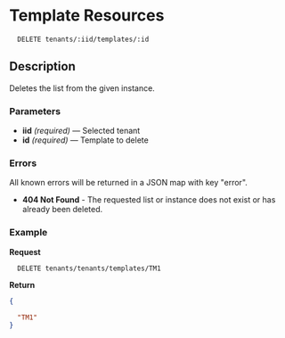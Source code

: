 # Template Resources

```
  DELETE tenants/:iid/templates/:id
```

## Description

Deletes the list from the given instance.


### Parameters

- **iid** _(required)_ — Selected tenant
- **id** _(required)_ — Template to delete

### Errors

All known errors will be returned in a JSON map with key "error".

- **404 Not Found** - The requested list or instance does not exist or has already been deleted.

### Example

**Request**

```
  DELETE tenants/tenants/templates/TM1
```

**Return**

```json
{

  "TM1"
}
```
